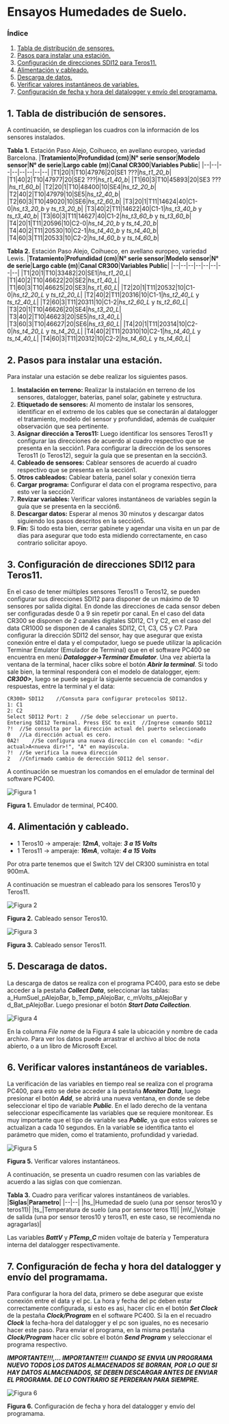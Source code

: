 # Ensayos Humedades de Suelo.

### **Índice**
1. [Tabla de distribución de sensores.](#id1)
2. [Pasos para instalar una estación.](#id2)
3. [Configuración de direcciones SDI12 para Teros11.](#id3)
4. [Alimentación y cableado.](#id4)
5. [Descarga de datos.](#id5)
6. [Verificar valores instantáneos de variables.](#id6)
7. [Configuración de fecha y hora del datalogger y envío del programama.](#id7)

<div id='id1' />

## 1. Tabla de distribución de sensores.

A continuación, se despliegan los cuadros con la información de los sensores instalados.

**Tabla 1.** Estación Paso Alejo, Coihueco, en avellano europeo, variedad Barcelona. 
|**Tratamiento**|**Profundidad (cm)**|**N° serie sensor**|**Modelo sensor**|**N° de serie**|**Largo cable (m)**|**Canal CR300**|**Variables Public**|
|--|--|--|--|--|--|--|--|
|T1|20|1|T10|47976|20|SE1 ???|*hs_t1_20_b*|
|T1|40|2|T10|47977|20|SE2 ???|*hs_t1_40_b*|
|T1|60|3|T10|45893|20|SE3 ???|*hs_t1_60_b*|
|T2|20|1|T10|48400|10|SE4|*hs_t2_20_b*|
|T2|40|2|T10|47979|10|SE5|*hs_t2_40_b*|
|T2|60|3|T10|49020|10|SE6|*hs_t2_60_b*|
|T3|20|1|T11|14624|40|C1-0|*hs_t3_20_b* y *ts_t3_20_b*|
|T3|40|2|T11|14622|40|C1-1|*hs_t3_40_b* y *ts_t3_40_b*|
|T3|60|3|T11|14627|40|C1-2|*hs_t3_60_b* y *ts_t3_60_b*|
|T4|20|1|T11|20596|10|C2-0|*hs_t4_20_b* y *ts_t4_20_b*|
|T4|40|2|T11|20530|10|C2-1|*hs_t4_40_b* y *ts_t4_40_b*|
|T4|60|3|T11|20533|10|C2-2|*hs_t4_60_b* y *ts_t4_60_b*|


**Tabla 2.** Estación Paso Alejo, Coihueco, en avellano europeo, variedad Lewis. 
|**Tratamiento**|**Profundidad (cm)**|**N° serie sensor**|**Modelo sensor**|**N° de serie**|**Largo cable (m)**|**Canal CR300**|**Variables Public**|
|--|--|--|--|--|--|--|--|
|T1|20|1|T10|33482|20|SE1|*hs_t1_20_L*|
|T1|40|2|T10|46622|20|SE2|*hs_t1_40_L*|
|T1|60|3|T10|46625|20|SE3|*hs_t1_60_L*|
|T2|20|1|T11|20532|10|C1-0|*hs_t2_20_L* y *ts_t2_20_L*|
|T2|40|2|T11|20316|10|C1-1|*hs_t2_40_L* y *ts_t2_40_L*|
|T2|60|3|T11|20311|10|C1-2|*hs_t2_60_L* y *ts_t2_60_L*|
|T3|20|1|T10|46626|20|SE4|*hs_t3_20_L*|
|T3|40|2|T10|46623|20|SE5|*hs_t3_40_L*|
|T3|60|3|T10|46627|20|SE6|*hs_t3_60_L*|
|T4|20|1|T11|20314|10|C2-0|*hs_t4_20_L* y *ts_t4_20_L*|
|T4|40|2|T11|20310|10|C2-1|*hs_t4_40_L* y *ts_t4_40_L*|
|T4|60|3|T11|20312|10|C2-2|*hs_t4_60_L* y *ts_t4_60_L*|


<div id='id2' />

## 2. Pasos para instalar una estación.

Para instalar una estación se debe realizar los siguientes pasos.

1. **Instalación en terreno:** Realizar la instalación en terreno de los sensores, datalogger, baterías, panel solar, gabinete y estructura.
2. **Etiquetado de sensores:** Al momento de instalar los sensores, identificar en el extremo de los cables que se conectarán al datalogger el tratamiento, modelo del sensor y profundidad, además de cualquier observación que sea pertinente.
3. **Asignar dirección a Teros11:** Luego identificar los sensores Teros11 y configurar las direcciones de acuerdo al cuadro respectivo que se presenta en la sección1. Para configurar la dirección de los sensores Teros11 (o Teros12), seguir la guía que se presentan en la sección3.
4. **Cableado de sensores:** Cablear sensores de acuerdo al cuadro respectivo que se presenta en la sección1.
5. **Otros cableados:** Cablear batería, panel solar y conexión tierra
6. **Cargar programa:** Configurar el data con el programa respectivo, para esto ver la sección7.
7. **Revizar variables:** Verificar valores instantáneos de variables según la guía que se presenta en la sección6.
8. **Descargar datos:** Esperar al menos 30 minutos y descargar datos siguiendo los pasos descritos en la sección5.
9. **Fín:** Si todo esta bien, cerrar gabinete y agendar una visita en un par de días para asegurar que todo esta midiendo correctamente, en caso contrario solicitar apoyo.

<div id='id3' />

## 3. Configuración de direcciones SDI12 para Teros11.

En el caso de tener múltiples sensores Teros11 o Teros12, se pueden configurar sus direcciones SDI12 para disponer de un máximo de 10 sensores por salida digital. En donde las direcciones de cada sensor deben ser configuradas desde 0 a 9 sin repetir por canal. En el caso del data CR300 se disponen de 2 canales digitales SDI12, C1 y C2, en el caso del data CR1000 se disponen de 4 canales SDI12, C1, C3, C5 y C7.
Para configurar la dirección SDI12 del sensor, hay que asegurar que exista conexión entre el data y el computador, luego se puede utilizar la aplicación Terminar Emulator (Emulador de Terminal) que en el software PC400 se encuentra en menú ***Datalogger->Terminar Emulator***. Una vez abierta la ventana de la terminal, hacer cliks sobre el botón ***Abrir la terminal***. Si todo sale bien, la terminal responderá con el modelo de datalogger, ejem:  ***CR300>***, luego se puede seguir la siguiente secuencia de comandos y respuestas, entre la terminal y el data:


```
CR300> SDI12    //Consuta para configurar protocolos SDI12.
1: C1
2: C2
Select SDI12 Port: 2    //Se debe seleccionar un puerto.
Entering SDI12 Terminal. Press ESC to exit  //Ingrese comando SDI12
?!  //Se consulta por la dirección actual del puerto seleccionado
0   //La dirección actual es cero.
0A2!    //Se configura una nueva dirección con el comando: "<dir actual>A<nueva dir>!", "A" en mayúscula.
?!  //Se verifica la nueva dirección
2   //Cnfirmado cambio de derección SDI12 del sensor.

```


A continuación se muestran los comandos en el emulador de terminal del software PC400.

![Figura 1](images/img01.png)

**Figura 1.** Emulador de terminal, PC400. 

<div id='id4' />

## 4. Alimentación y cableado.

* 1 Teros10 -> amperaje: ***12mA***, voltaje: ***3 a 15 Volts***
* 1 Teros11 -> amperaje: ***16mA***, voltaje: ***4 a 15 Volts***

Por otra parte tenemos que el Switch 12V del CR300 suministra en total 900mA.

A continuación se muestran el cableado para los sensores Teros10 y Teros11.

![Figura 2](images/img02.png)

**Figura 2.** Cableado sensor Teros10. 

![Figura 3](images/img03.png)

**Figura 3.** Cableado sensor Teros11.


<div id='id5' />

## 5. Descaraga de datos.

La descarga de datos se realiza con el programa PC400, para esto se debe acceder a la pestaña ***Collect Data***, seleccionar las tablas: a_HumSuel_pAlejoBar, b_Temp_pAlejoBar, c_mVolts_pAlejoBar y d_Bat_pAlejoBar. Luego presionar el botón ***Start Data Collection***.

![Figura 4](images/img04.png)

En la columna *File name* de la Figura 4 sale la ubicación y nombre de cada archivo. Para ver los datos puede arrastrar el archivo al bloc de nota abierto, o a un libro de Microsoft Excel.

<div id='id6' />

## 6. Verificar valores instantáneos de variables.

La verificación de las variables en tiempo real se realiza con el programa PC400, para esto se debe acceder a la pestaña ***Monitor Data***, luego presionar el botón ***Add***, se abrirá una nueva ventana, en donde se debe seleccionar el tipo de variable ***Public***. En el lado derecho de la ventana seleccionar específicamente las variables que se requiere monitorear.
Es muy importante que el tipo de variable sea ***Public***, ya que estos valores se actualizan a cada 10 segundos. En la variable se identifica tanto el parámetro que miden, como el tratamiento, profundidad y variedad.


![Figura 5](images/img05.png)

**Figura 5.** Verificar valores instantáneos. 

A continuación, se presenta un cuadro resumen con las variables de acuerdo a las siglas con que comienzan.

**Tabla 3.** Cuadro para verificar valores instantáneos de variables. 
|**Siglas**|**Parametro**|
|--|--|
|hs_|Humedad de suelo (una por sensor teros10 y teros11)|
|ts_|Temperatura de suelo (una por sensor teros 11)|
|mV_|Voltaje de salida (una por sensor teros10 y teros11, en este caso, se recomienda no agragarlas)|

Las variables ***BattV*** y ***PTemp_C*** miden voltaje de batería y Temperatura interna del datalogger respectivamente.

<div id='id7' />

## 7. Configuración de fecha y hora del datalogger y envío del programama.

Para configurar la hora del data, primero se debe asegurar que existe conexión entre el data y el pc. La hora y fecha del pc deben estar correctamente configurada, si esto es asi, hacer clic en el botón ***Set Clock*** de la pestaña ***Clock/Program*** en el software PC400. Si la en el recuadro ***Clock*** la fecha-hora del datalogger y el pc son iguales, no es necesario hacer este paso.
Para enviar el programa, en la misma pestaña ***Clock/Program*** hacer clic sobre el botón ***Send Program*** y seleccionar el programa respectivo.

***IMPORTANTE!!!,… IMPORTANTE!!!***
***CUANDO SE ENVIA UN PROGRAMA NUEVO TODOS LOS DATOS ALMACENADOS SE BORRAN, POR LO QUE SI HAY DATOS ALMACENADOS, SE DEBEN DESCARGAR ANTES DE ENVIAR EL PROGRAMA. DE LO CONTRARIO SE PERDERAN PARA SIEMPRE.***


![Figura 6](images/img06.png)

**Figura 6.** Configuración de fecha y hora del datalogger y envío del programama.
